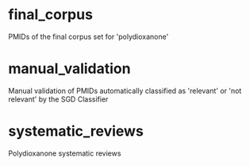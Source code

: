 # final_corpus
PMIDs of the final corpus set for 'polydioxanone'

# manual_validation
Manual validation of PMIDs automatically classified as 'relevant' or 'not relevant' by the SGD Classifier

# systematic_reviews
Polydioxanone systematic reviews

